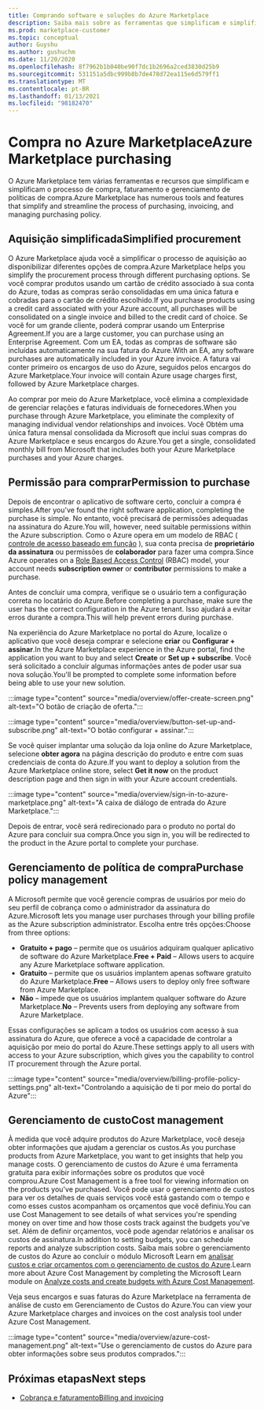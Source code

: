 ```yaml
---
title: Comprando software e soluções do Azure Marketplace
description: Saiba mais sobre as ferramentas que simplificam e simplificam as compras e o gerenciamento de software no Azure Marketplace.
ms.prod: marketplace-customer
ms.topic: conceptual
author: Guyshu
ms.author: gushuchm
ms.date: 11/20/2020
ms.openlocfilehash: 8f7962b1b040be90f7dc1b2696a2ced3830d25b9
ms.sourcegitcommit: 531151a5dbc999b8b7de478d72ea115e6d579ff1
ms.translationtype: MT
ms.contentlocale: pt-BR
ms.lasthandoff: 01/13/2021
ms.locfileid: "98182470"
---
```

# <a name="azure-marketplace-purchasing"></a><span data-ttu-id="35c58-103">Compra no Azure Marketplace</span><span class="sxs-lookup"><span data-stu-id="35c58-103">Azure Marketplace purchasing</span></span>

<span data-ttu-id="35c58-104">O Azure Marketplace tem várias ferramentas e recursos que simplificam e simplificam o processo de compra, faturamento e gerenciamento de políticas de compra.</span><span class="sxs-lookup"><span data-stu-id="35c58-104">Azure Marketplace has numerous tools and features that simplify and streamline the process of purchasing, invoicing, and managing purchasing policy.</span></span>

## <a name="simplified-procurement"></a><span data-ttu-id="35c58-105">Aquisição simplificada</span><span class="sxs-lookup"><span data-stu-id="35c58-105">Simplified procurement</span></span>

<span data-ttu-id="35c58-106">O Azure Marketplace ajuda você a simplificar o processo de aquisição ao disponibilizar diferentes opções de compra.</span><span class="sxs-lookup"><span data-stu-id="35c58-106">Azure Marketplace helps you simplify the procurement process through different purchasing options.</span></span> <span data-ttu-id="35c58-107">Se você comprar produtos usando um cartão de crédito associado à sua conta do Azure, todas as compras serão consolidadas em uma única fatura e cobradas para o cartão de crédito escolhido.</span><span class="sxs-lookup"><span data-stu-id="35c58-107">If you purchase products using a credit card associated with your Azure account, all purchases will be consolidated on a single invoice and billed to the credit card of choice.</span></span> <span data-ttu-id="35c58-108">Se você for um grande cliente, poderá comprar usando um Enterprise Agreement.</span><span class="sxs-lookup"><span data-stu-id="35c58-108">If you are a large customer, you can purchase using an Enterprise Agreement.</span></span> <span data-ttu-id="35c58-109">Com um EA, todas as compras de software são incluídas automaticamente na sua fatura do Azure.</span><span class="sxs-lookup"><span data-stu-id="35c58-109">With an EA, any software purchases are automatically included in your Azure invoice.</span></span> <span data-ttu-id="35c58-110">A fatura vai conter primeiro os encargos de uso do Azure, seguidos pelos encargos do Azure Marketplace.</span><span class="sxs-lookup"><span data-stu-id="35c58-110">Your invoice will contain Azure usage charges first, followed by Azure Marketplace charges.</span></span>

<span data-ttu-id="35c58-111">Ao comprar por meio do Azure Marketplace, você elimina a complexidade de gerenciar relações e faturas individuais de fornecedores.</span><span class="sxs-lookup"><span data-stu-id="35c58-111">When you purchase through Azure Marketplace, you eliminate the complexity of managing individual vendor relationships and invoices.</span></span> <span data-ttu-id="35c58-112">Você Obtém uma única fatura mensal consolidada da Microsoft que inclui suas compras do Azure Marketplace e seus encargos do Azure.</span><span class="sxs-lookup"><span data-stu-id="35c58-112">You get a single, consolidated monthly bill from Microsoft that includes both your Azure Marketplace purchases and your Azure charges.</span></span>

## <a name="permission-to-purchase"></a><span data-ttu-id="35c58-113">Permissão para comprar</span><span class="sxs-lookup"><span data-stu-id="35c58-113">Permission to purchase</span></span>

<span data-ttu-id="35c58-114">Depois de encontrar o aplicativo de software certo, concluir a compra é simples.</span><span class="sxs-lookup"><span data-stu-id="35c58-114">After you've found the right software application, completing the purchase is simple.</span></span> <span data-ttu-id="35c58-115">No entanto, você precisará de permissões adequadas na assinatura do Azure.</span><span class="sxs-lookup"><span data-stu-id="35c58-115">You will, however, need suitable permissions within the Azure subscription.</span></span> <span data-ttu-id="35c58-116">Como o Azure opera em um modelo de RBAC ( [controle de acesso baseado em função](/azure/role-based-access-control/overview) ), sua conta precisa de **proprietário da assinatura** ou permissões de **colaborador** para fazer uma compra.</span><span class="sxs-lookup"><span data-stu-id="35c58-116">Since Azure operates on a [Role Based Access Control](/azure/role-based-access-control/overview) (RBAC) model, your account needs **subscription owner** or **contributor** permissions to make a purchase.</span></span>

<span data-ttu-id="35c58-117">Antes de concluir uma compra, verifique se o usuário tem a configuração correta no locatário do Azure.</span><span class="sxs-lookup"><span data-stu-id="35c58-117">Before completing a purchase, make sure the user has the correct configuration in the Azure tenant.</span></span> <span data-ttu-id="35c58-118">Isso ajudará a evitar erros durante a compra.</span><span class="sxs-lookup"><span data-stu-id="35c58-118">This will help prevent errors during purchase.</span></span>

<span data-ttu-id="35c58-119">Na experiência do Azure Marketplace no portal do Azure, localize o aplicativo que você deseja comprar e selecione **criar** ou **Configurar + assinar**.</span><span class="sxs-lookup"><span data-stu-id="35c58-119">In the Azure Marketplace experience in the Azure portal, find the application you want to buy and select **Create** or **Set up + subscribe**.</span></span> <span data-ttu-id="35c58-120">Você será solicitado a concluir algumas informações antes de poder usar sua nova solução.</span><span class="sxs-lookup"><span data-stu-id="35c58-120">You'll be prompted to complete some information before being able to use your new solution.</span></span>

:::image type="content" source="media/overview/offer-create-screen.png" alt-text="O botão de criação de oferta.":::

:::image type="content" source="media/overview/button-set-up-and-subscribe.png" alt-text="O botão configurar + assinar.":::

<span data-ttu-id="35c58-123">Se você quiser implantar uma solução da loja online do Azure Marketplace, selecione **obter agora** na página descrição do produto e entre com suas credenciais de conta do Azure.</span><span class="sxs-lookup"><span data-stu-id="35c58-123">If you want to deploy a solution from the Azure Marketplace online store, select **Get it now** on the product description page and then sign in with your Azure account credentials.</span></span>

:::image type="content" source="media/overview/sign-in-to-azure-marketplace.png" alt-text="A caixa de diálogo de entrada do Azure Marketplace.":::

<span data-ttu-id="35c58-125">Depois de entrar, você será redirecionado para o produto no portal do Azure para concluir sua compra.</span><span class="sxs-lookup"><span data-stu-id="35c58-125">Once you sign in, you will be redirected to the product in the Azure portal to complete your purchase.</span></span>

## <a name="purchase-policy-management"></a><span data-ttu-id="35c58-126">Gerenciamento de política de compra</span><span class="sxs-lookup"><span data-stu-id="35c58-126">Purchase policy management</span></span>

<span data-ttu-id="35c58-127">A Microsoft permite que você gerencie compras de usuários por meio do seu perfil de cobrança como o administrador da assinatura do Azure.</span><span class="sxs-lookup"><span data-stu-id="35c58-127">Microsoft lets you manage user purchases through your billing profile as the Azure subscription administrator.</span></span> <span data-ttu-id="35c58-128">Escolha entre três opções:</span><span class="sxs-lookup"><span data-stu-id="35c58-128">Choose from three options:</span></span>

- <span data-ttu-id="35c58-129">**Gratuito + pago** – permite que os usuários adquiram qualquer aplicativo de software do Azure Marketplace.</span><span class="sxs-lookup"><span data-stu-id="35c58-129">**Free + Paid** – Allows users to acquire any Azure Marketplace software application.</span></span>
- <span data-ttu-id="35c58-130">**Gratuito** – permite que os usuários implantem apenas software gratuito do Azure Marketplace.</span><span class="sxs-lookup"><span data-stu-id="35c58-130">**Free** – Allows users to deploy only free software from Azure Marketplace.</span></span>
- <span data-ttu-id="35c58-131">**Não** – impede que os usuários implantem qualquer software do Azure Marketplace.</span><span class="sxs-lookup"><span data-stu-id="35c58-131">**No** – Prevents users from deploying any software from Azure Marketplace.</span></span>

<span data-ttu-id="35c58-132">Essas configurações se aplicam a todos os usuários com acesso à sua assinatura do Azure, que oferece a você a capacidade de controlar a aquisição por meio do portal do Azure.</span><span class="sxs-lookup"><span data-stu-id="35c58-132">These settings apply to all users with access to your Azure subscription, which gives you the capability to control IT procurement through the Azure portal.</span></span>

:::image type="content" source="media/overview/billing-profile-policy-settings.png" alt-text="Controlando a aquisição de ti por meio do portal do Azure":::

## <a name="cost-management"></a><span data-ttu-id="35c58-134">Gerenciamento de custo</span><span class="sxs-lookup"><span data-stu-id="35c58-134">Cost management</span></span>

<span data-ttu-id="35c58-135">À medida que você adquire produtos do Azure Marketplace, você deseja obter informações que ajudam a gerenciar os custos.</span><span class="sxs-lookup"><span data-stu-id="35c58-135">As you purchase products from Azure Marketplace, you want to get insights that help you manage costs.</span></span> <span data-ttu-id="35c58-136">O gerenciamento de custos do Azure é uma ferramenta gratuita para exibir informações sobre os produtos que você comprou.</span><span class="sxs-lookup"><span data-stu-id="35c58-136">Azure Cost Management is a free tool for viewing information on the products you've purchased.</span></span> <span data-ttu-id="35c58-137">Você pode usar o gerenciamento de custos para ver os detalhes de quais serviços você está gastando com o tempo e como esses custos acompanham os orçamentos que você definiu.</span><span class="sxs-lookup"><span data-stu-id="35c58-137">You can use Cost Management to see details of what services you're spending money on over time and how those costs track against the budgets you've set.</span></span> <span data-ttu-id="35c58-138">Além de definir orçamentos, você pode agendar relatórios e analisar os custos de assinatura.</span><span class="sxs-lookup"><span data-stu-id="35c58-138">In addition to setting budgets, you can schedule reports and analyze subscription costs.</span></span> <span data-ttu-id="35c58-139">Saiba mais sobre o gerenciamento de custos do Azure ao concluir o módulo Microsoft Learn em [analisar custos e criar orçamentos com o gerenciamento de custos do Azure](/learn/modules/analyze-costs-create-budgets-azure-cost-management/).</span><span class="sxs-lookup"><span data-stu-id="35c58-139">Learn more about Azure Cost Management by completing the Microsoft Learn module on [Analyze costs and create budgets with Azure Cost Management](/learn/modules/analyze-costs-create-budgets-azure-cost-management/).</span></span>

<span data-ttu-id="35c58-140">Veja seus encargos e suas faturas do Azure Marketplace na ferramenta de análise de custo em Gerenciamento de Custos do Azure.</span><span class="sxs-lookup"><span data-stu-id="35c58-140">You can view your Azure Marketplace charges and invoices on the cost analysis tool under Azure Cost Management.</span></span>

:::image type="content" source="media/overview/azure-cost-management.png" alt-text="Use o gerenciamento de custos do Azure para obter informações sobre seus produtos comprados.":::

## <a name="next-steps"></a><span data-ttu-id="35c58-142">Próximas etapas</span><span class="sxs-lookup"><span data-stu-id="35c58-142">Next steps</span></span>

- [<span data-ttu-id="35c58-143">Cobrança e faturamento</span><span class="sxs-lookup"><span data-stu-id="35c58-143">Billing and invoicing</span></span>](billing-invoicing.md)